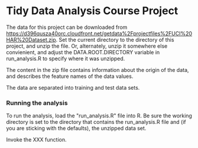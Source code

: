 # Tidy Data Analysis Course Project

The data for this project can be downloaded from https://d396qusza40orc.cloudfront.net/getdata%2Fprojectfiles%2FUCI%20HAR%20Dataset.zip.  Set the current directory to the directory of this project, and unzip the file.  Or, alternately, unzip it somewhere else convienient, and adjust the DATA.ROOT.DIRECTORY variable in run_analysis.R to specify where it was unzipped.

The content in the zip file contains information about the origin of the data, and describes the feature names of the data values.

The data are separated into training and test data sets.  

### Running the analysis

To run the analysis, load the "run_analysis.R" file into R.  Be sure the working directory is set to the directory that contains the run_analysis.R file and (if you are sticking with the defaults), the unzipped data set.

Invoke the XXX function.

